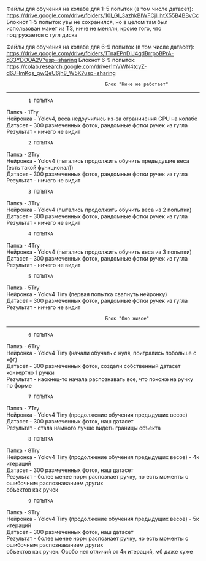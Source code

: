 Файлы для обучения на колабе для 1-5 попыток (в том числе датасет): https://drive.google.com/drive/folders/10l_GI_3azhkBIWFCjIiIhtX55B4BBvCc
Блокнот 1-5 попыток увы не сохранился, но в целом там был использован макет из ТЗ, ниче не меняли, кроме того, что подгружается с гугл диска


Файлы для обучения на колабе для 6-9 попыток (в том числе датасет): https://drive.google.com/drive/folders/1TnaEPnDIJ4qdBrrpoBPrA-q33YDOOA2V?usp=sharing
Блокнот 6-9 попыток: https://colab.research.google.com/drive/1mVWN4tcyZ-d6JHmKqs_gwQeU6jh8_W5K?usp=sharing

                                        Блок "Ниче не работает"
---------------------------------------------------------------------------------------------------------

            1 ПОПЫТКА                                                                                   
Папка - 1Try                                                                                            
Нейронка - Yolov4, веса недоучились из-за ограничения GPU на колабе                                     
Датасет - 300 размеченных фоток, рандомные фотки ручек из гугла                                         
Результат - ничего не видит                                                                             
                                                                                                        
            2 ПОПЫТКА                                                                                   
Папка - 2Try                                                                                            
Нейронка - Yolov4 (пытались продолжить обучить предыдущие веса (есть такой функционал))                
Датасет - 300 размеченных фоток, рандомные фотки ручек из гугла                                         
Результат - ничего не видит                                                                             
                                                                                                        
            3 ПОПЫТКА                                                                                   
Папка - 3Try                                                                                            
Нейронка - Yolov4 (пытались продолжить обучить веса из 2 попытки)                                       
Датасет - 300 размеченных фоток, рандомные фотки ручек из гугла                                         
Результат - ничего не видит                                                                             
                                                                                                        
            4 ПОПЫТКА                                                                                   
Папка - 4Try                                                                                           
Нейронка - Yolov4 (пытались продолжить обучить веса из 3 попытки)                                       
Датасет - 300 размеченных фоток, рандомные фотки ручек из гугла                                         
Результат - ничего не видит                                                                             
                                                                                                        
            5 ПОПЫТКА                                                                                   
Папка - 5Try                                                                                            
Нейронка - Yolov4 Tiny (первая попытка свапнуть нейронку)                                               
Датасет - 300 размеченных фоток, рандомные фотки ручек из гугла                                         
Результат - ничего не видит                                                                             





                                        Блок "Оно живое"
---------------------------------------------------------------------------------------------------------                                        
                                        
            6 ПОПЫТКА                                                                                   
Папка - 6Try                                                                                            
Нейронка - Yolov4 Tiny (начали обучать с нуля, поигрались побольше с кфг)                               
Датасет - 300 размеченных фоток, создали собственный датасет конкертно 1 ручки                          
Результат - наокнец-то начала распознавать все, что похоже на ручку по форме                            
                                                                                                        
            7 ПОПЫТКА                                                                                   
Папка - 7Try                                                                                            
Нейронка - Yolov4 Tiny (продолжение обучения предыдущих весов)                                         
Датасет - 300 размеченных фоток, наш датасет                                                            
Результат - стала намного лучше видеть границы объекта                                                  
                                                                                                        
            8 ПОПЫТКА                                                                                   
Папка - 8Try                                                                                            
Нейронка - Yolov4 Tiny (продолжение обучения предыдущих весов) - 4к итераций                            
Датасет - 300 размеченных фоток, наш датасет                                                            
Результат - более менее норм распознает ручку, но есть моменты с ошибочным распознаванием других        
            объектов как ручек                                                                          
                                                                                                        
            9 ПОПЫТКА                                                                                   
Папка - 9Try                                                                                            
Нейронка - Yolov4 Tiny (продолжение обучения предыдущих весов) - 5к итераций                            
Датасет - 300 размеченных фоток, наш датасет                                                            
Результат - более менее норм распознает ручку, но есть моменты с ошибочным распознаванием других        
            объектов как ручек. Особо нет отличий от 4к итераций, мб даже хуже                          
